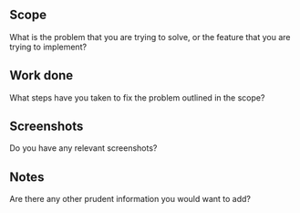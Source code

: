 ## Scope

What is the problem that you are trying to solve, or the feature that you are trying to implement?

## Work done

What steps have you taken to fix the problem outlined in the scope?

## Screenshots

Do you have any relevant screenshots?

## Notes

Are there any other prudent information you would want to add?
